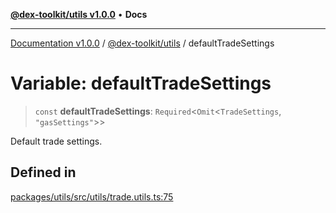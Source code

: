 [**@dex-toolkit/utils v1.0.0**](../README.md) • **Docs**

***

[Documentation v1.0.0](../../../packages.md) / [@dex-toolkit/utils](../README.md) / defaultTradeSettings

# Variable: defaultTradeSettings

> `const` **defaultTradeSettings**: `Required`\<`Omit`\<`TradeSettings`, `"gasSettings"`\>\>

Default trade settings.

## Defined in

[packages/utils/src/utils/trade.utils.ts:75](https://github.com/niZmosis/dex-toolkit/blob/3d8b41b44787b30fbea5de3ab4737662ffb61bc8/packages/utils/src/utils/trade.utils.ts#L75)
